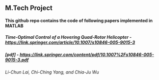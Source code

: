 ## M.Tech Project

#### This github repo contains the code of following papers implemented in MATLAB
##### Time-Optimal Control of a Hovering Quad-Rotor Helicopter - https://link.springer.com/article/10.1007/s10846-005-9015-3
##### [pdf] - https://link.springer.com/content/pdf/10.1007%2Fs10846-005-9015-3.pdf
###### Li-Chun Lai, Chi-Ching Yang, and Chia-Ju Wu

